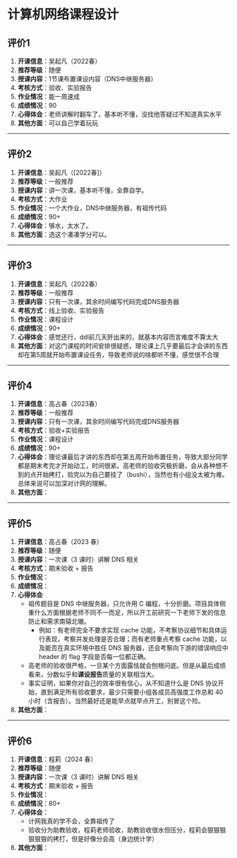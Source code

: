 # 计算机网络课程设计

## 评价1

1. **开课信息**：吴起凡（2022春）
2. **推荐等级**：随便
3. **授课内容**：1节课布置课设内容（DNS中继服务器）
4. **考核方式**：验收、实验报告
5. **作业情况**：能一周速成
6. **成绩情况**：90
7. **心得体会**：老师讲解时翻车了，基本听不懂，没找他答疑过不知道真实水平
8. **其他方面**：可以自己学着玩玩

---

## 评价2

1. **开课信息**：吴起凡（[2022春]）
2. **推荐等级**：一般推荐
3. **授课内容**：讲一次课，基本听不懂，全靠自学。
4. **考核方式**：大作业
5. **作业情况**：一个大作业，DNS中继服务器，有祖传代码
6. **成绩情况**：90+
7. **心得体会**：够水，太水了。
8. **其他方面**：选这个凑凑学分可以。

---

## 评价3

1. **开课信息**：吴起凡（2022春）
2. **推荐等级**：一般推荐
3. **授课内容**：只有一次课，其余时间编写代码完成DNS服务器
4. **考核方式**：线上验收、实验报告
5. **作业情况**：课程设计
6. **成绩情况**：90+
7. **心得体会**：感觉还行，ddl前几天肝出来的，就基本内容而言难度不算太大
8. **其他方面**：对这门课程的时间安排很疑惑，理论课上几乎要最后才会讲的东西却在第5周就开始布置课设任务，导致老师说的啥都听不懂，感觉很不合理

---

## 评价4

1. **开课信息**：高占春（2023春）
2. **推荐等级**：一般推荐
3. **授课内容**：只有一次课，其余时间编写代码完成DNS服务器
4. **考核方式**：验收+实验报告
5. **作业情况**：课程设计
6. **成绩情况**：90+
7. **心得体会**：理论课最后才讲的东西却在第五周开始布置任务，导致大部分同学都是期末考完才开始动工，时间很紧。高老师的验收究极折磨，会从各种想不到的点开始拷打，验完以为自己要挂了（bushi），当然也有小组没太被为难。总体来说可以加深对计网的理解。
8. **其他方面**：

---
## 评价5

1. **开课信息**：高占春（2023 春）
2. **推荐等级**：随便
3. **授课内容**：一次课（3 课时）讲解 DNS 相关
4. **考核方式**：期末验收 + 报告
5. **作业情况**：
6. **成绩情况**：
7. **心得体会**
   - 祖传题目是 DNS 中继服务器，只允许用 C 编程，十分折磨。项目具体侧重什么方面根据老师不同不一而足，所以开工前研究一下老师下发的信息防止和需求南辕北辙。
      - 例如：有老师完全不要求实现 cache 功能，不考察协议细节和具体运行表现，考察并发处理是否合理；而有老师重点考察 cache 功能，以及能否在真实环境中胜任 DNS 服务器，还会考察向下游的错误响应中 header 的 flag 字段是否每一位都正确。
   - 高老师的验收很严格，一旦某个方面露怯就会刨根问底。但是从最后成绩看来，分数似乎和**课设报告**质量的关联相当大。
   - 事实证明，如果你对自己的效率很有信心，从不知道什么是 DNS 协议开始，直到满足所有验收要求，最少只需要小组各成员高强度工作总和 40 小时（含报告）。当然最好还是能早点就早点开工，别冒这个险。
8. **其他方面**：

---

## 评价6

1. **开课信息**：程莉（2024 春）
2. **推荐等级**：随便
3. **授课内容**：一次课（3 课时）讲解 DNS 相关
4. **考核方式**：期末验收 + 报告
5. **作业情况**：
6. **成绩情况**：80+
7. **心得体会**：
   - 计网我真的学不会，全靠祖传了
   - 验收分为助教验收，程莉老师验收，助教验收很水但压分，程莉会狠狠狠狠狠狠的拷打，但是好像分会高（身边统计学）
8. **其他方面**：
